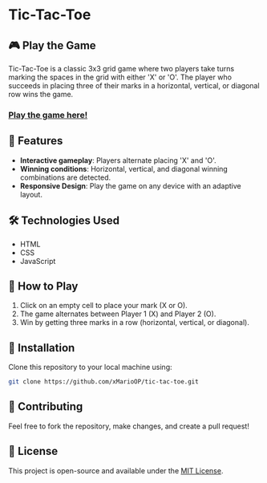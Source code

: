 # Tic-Tac-Toe

## 🎮 Play the Game

Tic-Tac-Toe is a classic 3x3 grid game where two players take turns marking the spaces in the grid with either 'X' or 'O'. The player who succeeds in placing three of their marks in a horizontal, vertical, or diagonal row wins the game.

### [Play the game here!](https://xmarioop.github.io/tic-tac-toe/)

## 🚀 Features
- **Interactive gameplay**: Players alternate placing 'X' and 'O'.
- **Winning conditions**: Horizontal, vertical, and diagonal winning combinations are detected.
- **Responsive Design**: Play the game on any device with an adaptive layout.

## 🛠️ Technologies Used
- HTML
- CSS
- JavaScript

## 📝 How to Play
1. Click on an empty cell to place your mark (X or O).
2. The game alternates between Player 1 (X) and Player 2 (O).
3. Win by getting three marks in a row (horizontal, vertical, or diagonal).

## 🔧 Installation

Clone this repository to your local machine using:

```bash
git clone https://github.com/xMarioOP/tic-tac-toe.git
```

## 🤝 Contributing

Feel free to fork the repository, make changes, and create a pull request!

## 📜 License

This project is open-source and available under the [MIT License](LICENSE).
